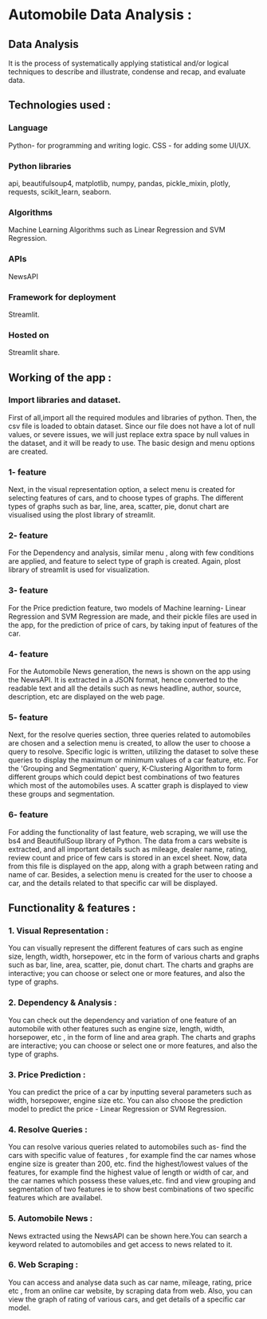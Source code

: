 # Automobile Data Analysis :

## Data Analysis
It is the process of systematically applying statistical and/or logical techniques to describe and illustrate, condense and recap, and evaluate data.

## Technologies used :
### Language 
Python- for programming and writing logic.
CSS - for adding some UI/UX.
### Python libraries 
api, beautifulsoup4, matplotlib, numpy, pandas, pickle_mixin, plotly, requests, scikit_learn, seaborn.
### Algorithms 
Machine Learning Algorithms such as Linear Regression and SVM Regression.
### APIs
NewsAPI
### Framework for deployment
Streamlit.
### Hosted on 
Streamlit share.

## Working of the app :
### Import libraries and dataset.
First of all,import all the required modules and libraries of python.
Then, the csv file is loaded to obtain dataset.
Since our file does not have a lot of null values, or severe issues, we will just replace extra space by null values in the dataset, and it will be ready to use.
The basic design and menu options are created.

### 1- feature
Next, in the visual representation option, a select menu is created for selecting features of cars, and to choose types of graphs. The different types of graphs such as bar, line, area, scatter, pie, donut chart are visualised using the plost library of streamlit.
### 2- feature
For the Dependency and analysis, similar menu , along with few conditions are applied, and feature to select type of graph is created. Again, plost library of streamlit is used for visualization.
### 3- feature
For the Price prediction feature, two models of Machine learning- Linear Regression and SVM Regression are made, and their pickle files are used in the app, for the prediction of price of cars, by taking input of features of the car.
### 4- feature 
For the Automobile News generation, the news is shown on the app using the NewsAPI. It is extracted in a JSON format, hence converted to the readable text and all the details such as news headline, author, source, description, etc are displayed on the web page.
### 5- feature
Next, for the resolve queries section, three queries related to automobiles are chosen and a selection menu is created, to allow the user to choose a query to resolve. Specific logic is written, utilizing the dataset to solve these queries to display the maximum or minimum values of a car feature, etc. For the 'Grouping and Segmentation' query, K-Clustering Algorithm to form different groups which could depict best combinations of two features which most of the automobiles uses. A scatter graph is displayed to view these groups and segmentation.
### 6- feature
For adding the functionality of last feature, web scraping, we will use the bs4 and BeautifulSoup library of Python. The data from a cars website is extracted, and all important details such as mileage, dealer name, rating, review count and price of few cars is stored in an excel sheet. Now, data from this file is displayed on the app, along with a graph between rating and name of car. Besides, a selection menu is created for the user to choose a car, and the details related to that specific car will be displayed.

## Functionality & features :
### 1. Visual Representation :
You can visually represent the different features of cars such as engine size, length, width, horsepower, etc in the form of various charts and graphs such as bar, line, area, scatter, pie, donut chart. The charts and graphs are interactive; you can choose or select one or more features, and also the type of graphs.

### 2. Dependency & Analysis :
You can check out the dependency and variation of one feature of an automobile with other features such as engine size, length, width, horsepower, etc , in the form of line and area graph. The charts and graphs are interactive; you can choose or select one or more features, and also the type of graphs.

### 3. Price Prediction :
You can predict the price of a car by inputting several parameters such as width, horsepower, engine size etc. You can also choose the prediction model to predict the price - Linear Regression or SVM Regression.

### 4. Resolve Queries :
You can resolve various queries related to automobiles such as-
find the cars with specific value of features , for example find the car names whose engine size is greater than 200, etc.
find the highest/lowest values of the features, for example find the highest value of length or width of car, and the car names which possess these values,etc.
find and view grouping and segmentation of two features ie to show best combinations of two specific features which are availabel.

### 5. Automobile News :
News extracted using the NewsAPI can be shown here.You can search a keyword related to automobiles and get access to news related to it.

### 6. Web Scraping :
You can access and analyse data such as car name, mileage, rating, price etc , from an online car website, by scraping data from web. Also, you can view the graph of rating of various cars, and get details of a specific car model.

